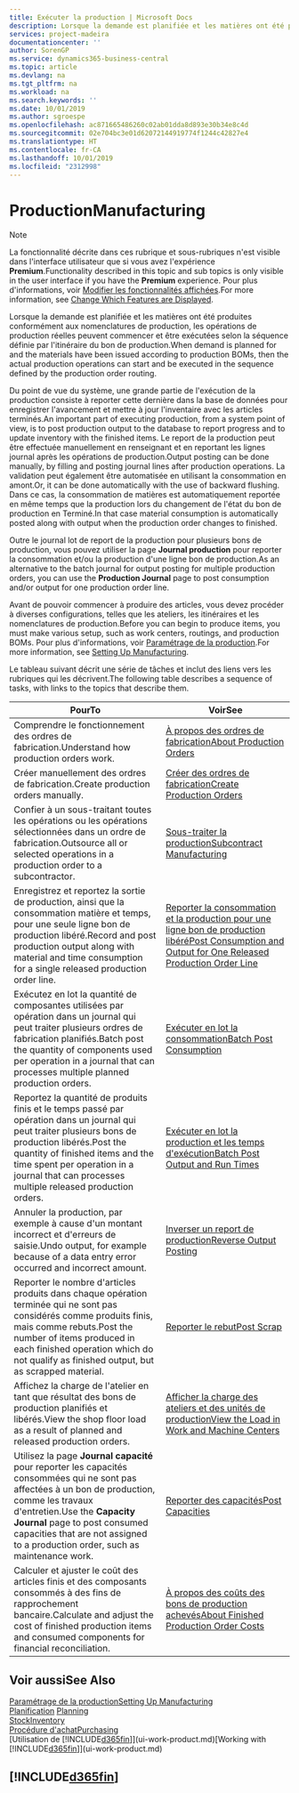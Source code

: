 ```yaml
---
title: Exécuter la production | Microsoft Docs
description: Lorsque la demande est planifiée et les matières ont été produites conformément aux nomenclatures de production, les opérations de production réelles peuvent commencer et être exécutées selon la séquence définie par l'itinéraire du bon de production.
services: project-madeira
documentationcenter: ''
author: SorenGP
ms.service: dynamics365-business-central
ms.topic: article
ms.devlang: na
ms.tgt_pltfrm: na
ms.workload: na
ms.search.keywords: ''
ms.date: 10/01/2019
ms.author: sgroespe
ms.openlocfilehash: ac871665486260c02ab01dda8d893e30b34e8c4d
ms.sourcegitcommit: 02e704bc3e01d62072144919774f1244c42827e4
ms.translationtype: HT
ms.contentlocale: fr-CA
ms.lasthandoff: 10/01/2019
ms.locfileid: "2312998"
---
```

# <a name="manufacturing"></a><span data-ttu-id="d3ad0-103">Production</span><span class="sxs-lookup"><span data-stu-id="d3ad0-103">Manufacturing</span></span>
> [!NOTE]
> <span data-ttu-id="d3ad0-104">La fonctionnalité décrite dans ces rubrique et sous-rubriques n'est visible dans l'interface utilisateur que si vous avez l'expérience **Premium**.</span><span class="sxs-lookup"><span data-stu-id="d3ad0-104">Functionality described in this topic and sub topics is only visible in the user interface if you have the **Premium** experience.</span></span> <span data-ttu-id="d3ad0-105">Pour plus d'informations, voir [Modifier les fonctionnalités affichées](ui-experiences.md).</span><span class="sxs-lookup"><span data-stu-id="d3ad0-105">For more information, see [Change Which Features are Displayed](ui-experiences.md).</span></span>

<span data-ttu-id="d3ad0-106">Lorsque la demande est planifiée et les matières ont été produites conformément aux nomenclatures de production, les opérations de production réelles peuvent commencer et être exécutées selon la séquence définie par l'itinéraire du bon de production.</span><span class="sxs-lookup"><span data-stu-id="d3ad0-106">When demand is planned for and the materials have been issued according to production BOMs, then the actual production operations can start and be executed in the sequence defined by the production order routing.</span></span>  

<span data-ttu-id="d3ad0-107">Du point de vue du système, une grande partie de l'exécution de la production consiste à reporter cette dernière dans la base de données pour enregistrer l'avancement et mettre à jour l'inventaire avec les articles terminés.</span><span class="sxs-lookup"><span data-stu-id="d3ad0-107">An important part of executing production, from a system point of view, is to post production output to the database to report progress and to update inventory with the finished items.</span></span> <span data-ttu-id="d3ad0-108">Le report de la production peut être effectuée manuellement en renseignant et en reportant les lignes journal après les opérations de production.</span><span class="sxs-lookup"><span data-stu-id="d3ad0-108">Output posting can be done manually, by filling and posting journal lines after production operations.</span></span> <span data-ttu-id="d3ad0-109">La validation peut également être automatisée en utilisant la consommation en amont.</span><span class="sxs-lookup"><span data-stu-id="d3ad0-109">Or, it can be done automatically with the use of backward flushing.</span></span> <span data-ttu-id="d3ad0-110">Dans ce cas, la consommation de matières est automatiquement reportée en même temps que la production lors du changement de l'état du bon de production en Terminé.</span><span class="sxs-lookup"><span data-stu-id="d3ad0-110">In that case material consumption is automatically posted along with output when the production order changes to finished.</span></span>  

<span data-ttu-id="d3ad0-111">Outre le journal lot de report de la production pour plusieurs bons de production, vous pouvez utiliser la page **Journal production** pour reporter la consommation et/ou la production d'une ligne bon de production.</span><span class="sxs-lookup"><span data-stu-id="d3ad0-111">As an alternative to the batch journal for output posting for multiple production orders, you can use the **Production Journal** page to post consumption and/or output for one production order line.</span></span>

<span data-ttu-id="d3ad0-112">Avant de pouvoir commencer à produire des articles, vous devez procéder à diverses configurations, telles que les ateliers, les itinéraires et les nomenclatures de production.</span><span class="sxs-lookup"><span data-stu-id="d3ad0-112">Before you can begin to produce items, you must make various setup, such as work centers, routings, and production BOMs.</span></span> <span data-ttu-id="d3ad0-113">Pour plus d'informations, voir [Paramétrage de la production](production-configure-production-processes.md).</span><span class="sxs-lookup"><span data-stu-id="d3ad0-113">For more information, see [Setting Up Manufacturing](production-configure-production-processes.md).</span></span>

<span data-ttu-id="d3ad0-114">Le tableau suivant décrit une série de tâches et inclut des liens vers les rubriques qui les décrivent.</span><span class="sxs-lookup"><span data-stu-id="d3ad0-114">The following table describes a sequence of tasks, with links to the topics that describe them.</span></span>   

|<span data-ttu-id="d3ad0-115">**Pour**</span><span class="sxs-lookup"><span data-stu-id="d3ad0-115">**To**</span></span>|<span data-ttu-id="d3ad0-116">**Voir**</span><span class="sxs-lookup"><span data-stu-id="d3ad0-116">**See**</span></span>|  
|------------|-------------|  
|<span data-ttu-id="d3ad0-117">Comprendre le fonctionnement des ordres de fabrication.</span><span class="sxs-lookup"><span data-stu-id="d3ad0-117">Understand how production orders work.</span></span>|[<span data-ttu-id="d3ad0-118">À propos des ordres de fabrication</span><span class="sxs-lookup"><span data-stu-id="d3ad0-118">About Production Orders</span></span>](production-about-production-orders.md)|
|<span data-ttu-id="d3ad0-119">Créer manuellement des ordres de fabrication.</span><span class="sxs-lookup"><span data-stu-id="d3ad0-119">Create production orders manually.</span></span>|[<span data-ttu-id="d3ad0-120">Créer des ordres de fabrication</span><span class="sxs-lookup"><span data-stu-id="d3ad0-120">Create Production Orders</span></span>](production-how-to-create-production-orders.md)|
|<span data-ttu-id="d3ad0-121">Confier à un sous-traitant toutes les opérations ou les opérations sélectionnées dans un ordre de fabrication.</span><span class="sxs-lookup"><span data-stu-id="d3ad0-121">Outsource all or selected operations in a production order to a subcontractor.</span></span>|[<span data-ttu-id="d3ad0-122">Sous-traiter la production</span><span class="sxs-lookup"><span data-stu-id="d3ad0-122">Subcontract Manufacturing</span></span>](production-how-to-subcontract-manufacturing.md)|
|<span data-ttu-id="d3ad0-123">Enregistrez et reportez la sortie de production, ainsi que la consommation matière et temps, pour une seule ligne bon de production libéré.</span><span class="sxs-lookup"><span data-stu-id="d3ad0-123">Record and post production output along with material and time consumption for a single released production order line.</span></span>|[<span data-ttu-id="d3ad0-124">Reporter la consommation et la production pour une ligne bon de production libéré</span><span class="sxs-lookup"><span data-stu-id="d3ad0-124">Post Consumption and Output for One Released Production Order Line</span></span>](production-how-to-register-consumption-and-output.md)|  
|<span data-ttu-id="d3ad0-125">Exécutez en lot la quantité de composantes utilisées par opération dans un journal qui peut traiter plusieurs ordres de fabrication planifiés.</span><span class="sxs-lookup"><span data-stu-id="d3ad0-125">Batch post the quantity of components used per operation in a journal that can processes multiple planned production orders.</span></span>|[<span data-ttu-id="d3ad0-126">Exécuter en lot la consommation</span><span class="sxs-lookup"><span data-stu-id="d3ad0-126">Batch Post Consumption</span></span>](production-how-to-post-consumption.md)|
|<span data-ttu-id="d3ad0-127">Reportez la quantité de produits finis et le temps passé par opération dans un journal qui peut traiter plusieurs bons de production libérés.</span><span class="sxs-lookup"><span data-stu-id="d3ad0-127">Post the quantity of finished items and the time spent per operation in a journal that can processes multiple released production orders.</span></span>|[<span data-ttu-id="d3ad0-128">Exécuter en lot la production et les temps d'exécution</span><span class="sxs-lookup"><span data-stu-id="d3ad0-128">Batch Post Output and Run Times</span></span>](production-how-to-post-output-quantity.md)|
|<span data-ttu-id="d3ad0-129">Annuler la production, par exemple à cause d'un montant incorrect et d'erreurs de saisie.</span><span class="sxs-lookup"><span data-stu-id="d3ad0-129">Undo output, for example because of a data entry error occurred and incorrect amount.</span></span>  |[<span data-ttu-id="d3ad0-130">Inverser un report de production</span><span class="sxs-lookup"><span data-stu-id="d3ad0-130">Reverse Output Posting</span></span>](production-how-to-reverse-output-posting.md)|  
|<span data-ttu-id="d3ad0-131">Reporter le nombre d'articles produits dans chaque opération terminée qui ne sont pas considérés comme produits finis, mais comme rebuts.</span><span class="sxs-lookup"><span data-stu-id="d3ad0-131">Post the number of items produced in each finished operation which do not qualify as finished output, but as scrapped material.</span></span>|[<span data-ttu-id="d3ad0-132">Reporter le rebut</span><span class="sxs-lookup"><span data-stu-id="d3ad0-132">Post Scrap</span></span>](production-how-to-post-scrap.md)|
|<span data-ttu-id="d3ad0-133">Affichez la charge de l'atelier en tant que résultat des bons de production planifiés et libérés.</span><span class="sxs-lookup"><span data-stu-id="d3ad0-133">View the shop floor load as a result of planned and released production orders.</span></span>|[<span data-ttu-id="d3ad0-134">Afficher la charge des ateliers et des unités de production</span><span class="sxs-lookup"><span data-stu-id="d3ad0-134">View the Load in Work and Machine Centers</span></span>](production-how-to-view-the-load-on-work-centers.md)|      
|<span data-ttu-id="d3ad0-135">Utilisez la page **Journal capacité** pour reporter les capacités consommées qui ne sont pas affectées à un bon de production, comme les travaux d'entretien.</span><span class="sxs-lookup"><span data-stu-id="d3ad0-135">Use the **Capacity Journal** page to post consumed capacities that are not assigned to a production order, such as maintenance work.</span></span>|[<span data-ttu-id="d3ad0-136">Reporter des capacités</span><span class="sxs-lookup"><span data-stu-id="d3ad0-136">Post Capacities</span></span>](production-how-to-post-capacities.md)|  
|<span data-ttu-id="d3ad0-137">Calculer et ajuster le coût des articles finis et des composants consommés à des fins de rapprochement bancaire.</span><span class="sxs-lookup"><span data-stu-id="d3ad0-137">Calculate and adjust the cost of finished production items and consumed components for financial reconciliation.</span></span>|[<span data-ttu-id="d3ad0-138">À propos des coûts des bons de production achevés</span><span class="sxs-lookup"><span data-stu-id="d3ad0-138">About Finished Production Order Costs</span></span>](finance-about-finished-production-order-costs.md)|  

## <a name="see-also"></a><span data-ttu-id="d3ad0-139">Voir aussi</span><span class="sxs-lookup"><span data-stu-id="d3ad0-139">See Also</span></span>  
[<span data-ttu-id="d3ad0-140">Paramétrage de la production</span><span class="sxs-lookup"><span data-stu-id="d3ad0-140">Setting Up Manufacturing</span></span>](production-configure-production-processes.md)  
<span data-ttu-id="d3ad0-141">[Planification](production-planning.md)    </span><span class="sxs-lookup"><span data-stu-id="d3ad0-141">[Planning](production-planning.md)    </span></span>  
[<span data-ttu-id="d3ad0-142">Stock</span><span class="sxs-lookup"><span data-stu-id="d3ad0-142">Inventory</span></span>](inventory-manage-inventory.md)  
[<span data-ttu-id="d3ad0-143">Procédure d'achat</span><span class="sxs-lookup"><span data-stu-id="d3ad0-143">Purchasing</span></span>](purchasing-manage-purchasing.md)  
<span data-ttu-id="d3ad0-144">[Utilisation de [!INCLUDE[d365fin](includes/d365fin_md.md)]](ui-work-product.md)</span><span class="sxs-lookup"><span data-stu-id="d3ad0-144">[Working with [!INCLUDE[d365fin](includes/d365fin_md.md)]](ui-work-product.md)</span></span>

## [!INCLUDE[d365fin](includes/free_trial_md.md)]  
